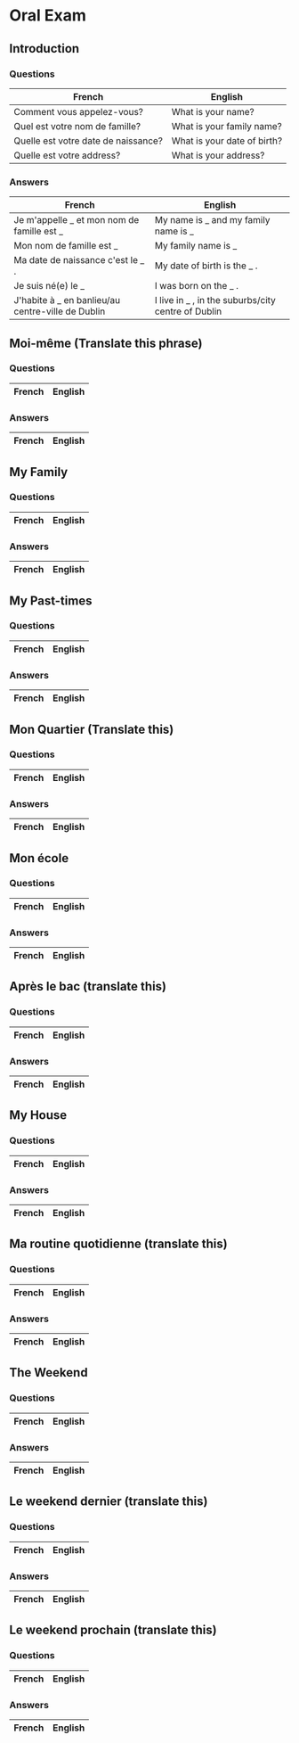 # Oral Exam

<!-- seperate out quesitons and answers in each ##-->

## Introduction
### Questions

| French | English |
|-|-|
| Comment vous appelez-vous? | What is your name? |
| Quel est votre nom de famille? | What is your family name? |
| Quelle est votre date de naissance? | What is your date of birth? |
| Quelle est votre address? | What is your address? |

### Answers

| French | English |
|-|-|
| Je m'appelle _ et mon nom de famille est _ | My name is _ and my family name is _ |
| Mon nom de famille est _ | My family name is _ |
| Ma date de naissance c'est le _ . | My date of birth is the _ . |
| Je suis né(e) le _ | I was born on the  _ . |
| J'habite à _ en banlieu/au centre-ville de Dublin | I live in _ , in the suburbs/city centre of Dublin |

## Moi-même (Translate this phrase)
### Questions

| French | English |
|-|-|

### Answers

| French | English |
|-|-|

## My Family
### Questions

| French | English |
|-|-|

### Answers

| French | English |
|-|-|

## My Past-times
### Questions

| French | English |
|-|-|

### Answers

| French | English |
|-|-|

## Mon Quartier (Translate this)
### Questions

| French | English |
|-|-|

### Answers

| French | English |
|-|-|

## Mon école
### Questions

| French | English |
|-|-|

### Answers

| French | English |
|-|-|

## Après le bac (translate this)
### Questions

| French | English |
|-|-|

### Answers

| French | English |
|-|-|

## My House
### Questions

| French | English |
|-|-|

### Answers

| French | English |
|-|-|

## Ma routine quotidienne (translate this)
### Questions

| French | English |
|-|-|

### Answers

| French | English |
|-|-|

## The Weekend
### Questions

| French | English |
|-|-|

### Answers

| French | English |
|-|-|

## Le weekend dernier (translate this)
### Questions

| French | English |
|-|-|

### Answers

| French | English |
|-|-|

## Le weekend prochain (translate this)
### Questions

| French | English |
|-|-|

### Answers

| French | English |
|-|-|